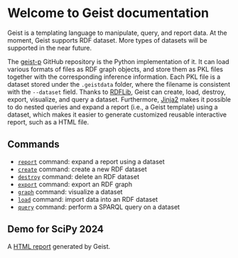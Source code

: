 # Welcome to Geist documentation

Geist is a templating language to manipulate, query, and report data. At the moment, Geist supports RDF dataset. More types of datasets will be supported in the near future.

The [geist-p](https://github.com/CIRSS/geist-p) GitHub repository is the Python implementation of it. It can load various formats of files as RDF graph objects, and store them as PKL files together with the corresponding inference information. Each PKL file is a dataset stored under the `.geistdata` folder, where the filename is consistent with the `--dataset` field. Thanks to [RDFLib](https://rdflib.readthedocs.org/), Geist can create, load, destroy, export, visualize, and query a dataset. Furthermore, [Jinja2](https://jinja.palletsprojects.com/en/3.1.x/intro/) makes it possible to do nested queries and expand a report (i.e., a Geist template) using a dataset, which makes it easier to generate customized reusable interactive report, such as a HTML file.

## Commands

* [`report`](commands/report/introduction.md) command: expand a report using a dataset
* [`create`](commands/create.md) command: create a new RDF dataset
* [`destroy`](commands/destroy.md) command: delete an RDF dataset
* [`export`](commands/export.md) command: export an RDF graph
* [`graph`](commands/graph.md) command: visualize a dataset
* [`load`](commands/load.md) command: import data into an RDF dataset
* [`query`](commands/query.md) command: perform a SPARQL query on a dataset

## Demo for SciPy 2024
A [HTML report](commands/report/scipy-2024-demo/report.html) generated by Geist.
